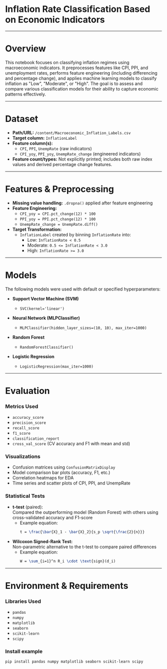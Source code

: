 # **Inflation Rate Classification Based on Economic Indicators**

---

# Overview  
This notebook focuses on classifying inflation regimes using macroeconomic indicators. It preprocesses features like CPI, PPI, and unemployment rates, performs feature engineering (including differencing and percentage change), and applies machine learning models to classify inflation as "Low", "Moderate", or "High". The goal is to assess and compare various classification models for their ability to capture economic patterns effectively.

---

# Dataset  
- **Path/URL:** `/content/Macroeconomic_Inflation_Labels.csv`  
- **Target column:** `InflationLabel`  
- **Feature column(s):**  
  - `CPI`, `PPI`, `UnempRate` (raw indicators)  
  - `CPI_yoy`, `PPI_yoy`, `UnempRate_change` (engineered indicators)  
- **Feature count/types:** Not explicitly printed; includes both raw index values and derived percentage change features.

---

# Features & Preprocessing  
- **Missing value handling:** `.dropna()` applied after feature engineering  
- **Feature Engineering:**  
  - `CPI_yoy = CPI.pct_change(12) * 100`  
  - `PPI_yoy = PPI.pct_change(12) * 100`  
  - `UnempRate_change = UnempRate.diff()`  
- **Target Transformation:**  
  - `InflationLabel` created by binning `InflationRate` into:  
    - Low: `InflationRate < 0.5`  
    - Moderate: `0.5 <= InflationRate < 3.0`  
    - High: `InflationRate >= 3.0`

---

# Models  
The following models were used with default or specified hyperparameters:

- **Support Vector Machine (SVM)**  
  - `SVC(kernel='linear')`
  
- **Neural Network (MLPClassifier)**  
  - `MLPClassifier(hidden_layer_sizes=(10, 10), max_iter=1000)`
  
- **Random Forest**  
  - `RandomForestClassifier()`
  
- **Logistic Regression**  
  - `LogisticRegression(max_iter=1000)`

---

# Evaluation  

### Metrics Used  
- `accuracy_score`  
- `precision_score`  
- `recall_score`  
- `f1_score`  
- `classification_report`  
- `cross_val_score` (CV accuracy and F1 with mean and std)

### Visualizations  
- Confusion matrices using `ConfusionMatrixDisplay`  
- Model comparison bar plots (accuracy, F1, etc.)  
- Correlation heatmaps for EDA  
- Time series and scatter plots of CPI, PPI, and UnempRate

### Statistical Tests  
- **t-test** (paired):  
  Compared the outperforming model (Random Forest) with others using cross-validated accuracy and F1-score  
  - Example equation:  
    ```latex
    t = \frac{\bar{X}_1 - \bar{X}_2}{s_p \sqrt{\frac{2}{n}}}
    ```  
- **Wilcoxon Signed-Rank Test:**  
  Non-parametric alternative to the t-test to compare paired differences  
  - Example equation:  
    ```latex
    W = \sum_{i=1}^n R_i \cdot \text{sign}(d_i)
    ```

---

# Environment & Requirements  

### Libraries Used  
- `pandas`  
- `numpy`  
- `matplotlib`  
- `seaborn`  
- `scikit-learn`  
- `scipy`  

### Install example  
```bash
pip install pandas numpy matplotlib seaborn scikit-learn scipy
```
